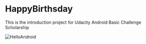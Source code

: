 # HappyBirthsday
This is the introduction project for Udacity Android Basic Challenge Scholarship

![HelloAndroid](https://image.prntscr.com/image/Si-fg3ACRjmfhICNa9nGzA.png)
